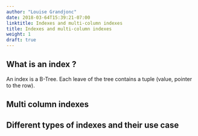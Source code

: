 ```yaml
---
author: "Louise Grandjonc"
date: 2018-03-64T15:39:21-07:00
linktitle: Indexes and multi-column indexes
title: Indexes and multi-column indexes
weight: 1
draft: true
---
```



## What is an index ?

An index is a B-Tree. Each leave of the tree contains a tuple (value, pointer to the row).

## Multi column indexes


## Different types of indexes and their use case